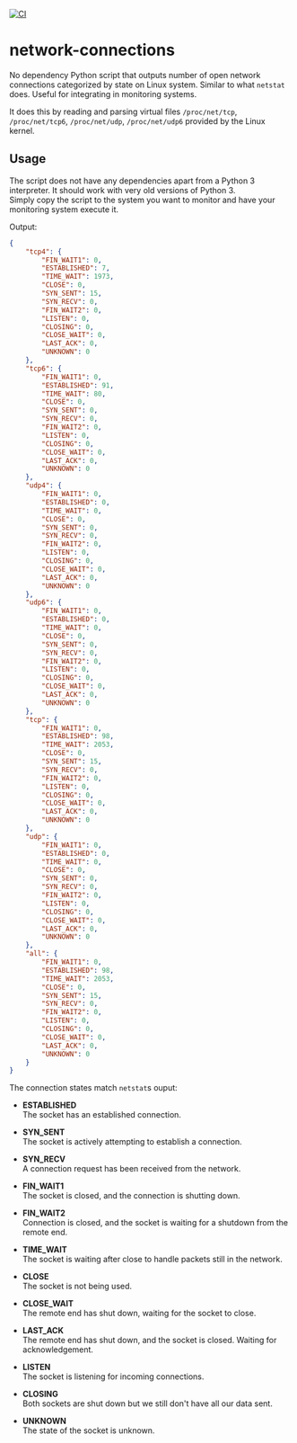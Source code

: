 [![CI](https://github.com/AnsgarKlein/network-connections/actions/workflows/ci.yml/badge.svg)](https://github.com/AnsgarKlein/network-connections/actions/workflows/ci.yml)

network-connections
===================

No dependency Python script that outputs number of open network connections
categorized by state on Linux system. Similar to what `netstat` does.
Useful for integrating in monitoring systems.

It does this by reading and parsing virtual files `/proc/net/tcp`,
`/proc/net/tcp6`, `/proc/net/udp`, `/proc/net/udp6` provided by the Linux
kernel.


Usage
-----

The script does not have any dependencies apart from a Python 3 interpreter.
It should work with very old versions of Python 3.  
Simply copy the script to the system you want to monitor and have your
monitoring system execute it.

Output:

```json
{
    "tcp4": {
        "FIN_WAIT1": 0,
        "ESTABLISHED": 7,
        "TIME_WAIT": 1973,
        "CLOSE": 0,
        "SYN_SENT": 15,
        "SYN_RECV": 0,
        "FIN_WAIT2": 0,
        "LISTEN": 0,
        "CLOSING": 0,
        "CLOSE_WAIT": 0,
        "LAST_ACK": 0,
        "UNKNOWN": 0
    },
    "tcp6": {
        "FIN_WAIT1": 0,
        "ESTABLISHED": 91,
        "TIME_WAIT": 80,
        "CLOSE": 0,
        "SYN_SENT": 0,
        "SYN_RECV": 0,
        "FIN_WAIT2": 0,
        "LISTEN": 0,
        "CLOSING": 0,
        "CLOSE_WAIT": 0,
        "LAST_ACK": 0,
        "UNKNOWN": 0
    },
    "udp4": {
        "FIN_WAIT1": 0,
        "ESTABLISHED": 0,
        "TIME_WAIT": 0,
        "CLOSE": 0,
        "SYN_SENT": 0,
        "SYN_RECV": 0,
        "FIN_WAIT2": 0,
        "LISTEN": 0,
        "CLOSING": 0,
        "CLOSE_WAIT": 0,
        "LAST_ACK": 0,
        "UNKNOWN": 0
    },
    "udp6": {
        "FIN_WAIT1": 0,
        "ESTABLISHED": 0,
        "TIME_WAIT": 0,
        "CLOSE": 0,
        "SYN_SENT": 0,
        "SYN_RECV": 0,
        "FIN_WAIT2": 0,
        "LISTEN": 0,
        "CLOSING": 0,
        "CLOSE_WAIT": 0,
        "LAST_ACK": 0,
        "UNKNOWN": 0
    },
    "tcp": {
        "FIN_WAIT1": 0,
        "ESTABLISHED": 98,
        "TIME_WAIT": 2053,
        "CLOSE": 0,
        "SYN_SENT": 15,
        "SYN_RECV": 0,
        "FIN_WAIT2": 0,
        "LISTEN": 0,
        "CLOSING": 0,
        "CLOSE_WAIT": 0,
        "LAST_ACK": 0,
        "UNKNOWN": 0
    },
    "udp": {
        "FIN_WAIT1": 0,
        "ESTABLISHED": 0,
        "TIME_WAIT": 0,
        "CLOSE": 0,
        "SYN_SENT": 0,
        "SYN_RECV": 0,
        "FIN_WAIT2": 0,
        "LISTEN": 0,
        "CLOSING": 0,
        "CLOSE_WAIT": 0,
        "LAST_ACK": 0,
        "UNKNOWN": 0
    },
    "all": {
        "FIN_WAIT1": 0,
        "ESTABLISHED": 98,
        "TIME_WAIT": 2053,
        "CLOSE": 0,
        "SYN_SENT": 15,
        "SYN_RECV": 0,
        "FIN_WAIT2": 0,
        "LISTEN": 0,
        "CLOSING": 0,
        "CLOSE_WAIT": 0,
        "LAST_ACK": 0,
        "UNKNOWN": 0
    }
}
```

The connection states match `netstat`s ouput:

  - **ESTABLISHED**  
    The socket has an established connection.

  - **SYN_SENT**  
    The socket is actively attempting to establish a connection.

  - **SYN_RECV**  
    A connection request has been received from the network.

  - **FIN_WAIT1**  
    The socket is closed, and the connection is shutting down.

  - **FIN_WAIT2**  
    Connection is closed, and the socket is waiting for a shutdown from the remote end.

  - **TIME_WAIT**  
    The socket is waiting after close to handle packets still in the network.

  - **CLOSE**  
    The socket is not being used.

  - **CLOSE_WAIT**  
    The remote end has shut down, waiting for the socket to close.

  - **LAST_ACK**  
    The remote end has shut down, and the socket is closed. Waiting for acknowledgement.

  - **LISTEN**  
    The socket is listening for incoming connections.

  - **CLOSING**  
    Both sockets are shut down but we still don't have all our data sent.

  - **UNKNOWN**  
    The state of the socket is unknown.
